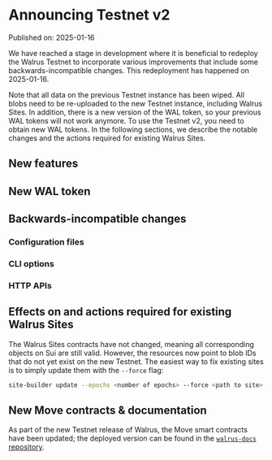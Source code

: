 # Announcing Testnet v2

Published on: 2025-01-16

We have reached a stage in development where it is beneficial to redeploy the Walrus Testnet to
incorporate various improvements that include some backwards-incompatible changes. This redeployment
has happened on 2025-01-16.

Note that all data on the previous Testnet instance has been wiped. All blobs need to be re-uploaded
to the new Testnet instance, including Walrus Sites. In addition, there is a new version of the WAL
token, so your previous WAL tokens will not work anymore. To use the Testnet v2, you need to obtain
new WAL tokens. In the following sections, we describe the notable changes and the actions required
for existing Walrus Sites.

## New features

## New WAL token

## Backwards-incompatible changes

### Configuration files

### CLI options

### HTTP APIs

## Effects on and actions required for existing Walrus Sites

The Walrus Sites contracts have not changed, meaning all corresponding objects on Sui are still
valid. However, the resources now point to blob IDs that do not yet exist on the new Testnet. The
easiest way to fix existing sites is to simply update them with the `--force` flag:

```sh
site-builder update --epochs <number of epochs> --force <path to site> <existing site object>
```

## New Move contracts & documentation

As part of the new Testnet release of Walrus, the Move smart contracts have been updated; the
deployed version can be found in the [`walrus-docs`
repository](https://github.com/MystenLabs/walrus-docs/tree/main/contracts).
